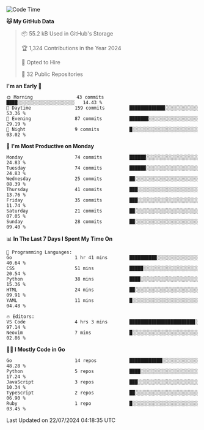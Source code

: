 <!--START_SECTION:thansetan-waka-->
![Code Time](http://img.shields.io/badge/Code%20Time-129%20hrs%2045%20mins-blue)

**🐱 My GitHub Data** 

> 📦 55.2 kB Used in GitHub's Storage 
 > 
> 🏆 1,324 Contributions in the Year 2024
 > 
> 💼 Opted to Hire
 > 
> 📜 32 Public Repositories 
 > 

**I'm an Early 🐤** 

```text
🌞 Morning                43 commits          ████░░░░░░░░░░░░░░░░░░░░░   14.43 % 
🌆 Daytime                159 commits         █████████████░░░░░░░░░░░░   53.36 % 
🌃 Evening                87 commits          ███████░░░░░░░░░░░░░░░░░░   29.19 % 
🌙 Night                  9 commits           █░░░░░░░░░░░░░░░░░░░░░░░░   03.02 % 
```

📅 **I'm Most Productive on Monday** 

```text
Monday                   74 commits          ██████░░░░░░░░░░░░░░░░░░░   24.83 % 
Tuesday                  74 commits          ██████░░░░░░░░░░░░░░░░░░░   24.83 % 
Wednesday                25 commits          ██░░░░░░░░░░░░░░░░░░░░░░░   08.39 % 
Thursday                 41 commits          ███░░░░░░░░░░░░░░░░░░░░░░   13.76 % 
Friday                   35 commits          ███░░░░░░░░░░░░░░░░░░░░░░   11.74 % 
Saturday                 21 commits          ██░░░░░░░░░░░░░░░░░░░░░░░   07.05 % 
Sunday                   28 commits          ██░░░░░░░░░░░░░░░░░░░░░░░   09.40 % 
```

📊 **In The Last 7 Days I Spent My Time On** 

```text
💬 Programming Languages: 
Go                       1 hr 41 mins        ██████████░░░░░░░░░░░░░░░   40.64 % 
CSS                      51 mins             █████░░░░░░░░░░░░░░░░░░░░   20.54 % 
Python                   38 mins             ████░░░░░░░░░░░░░░░░░░░░░   15.36 % 
HTML                     24 mins             ██░░░░░░░░░░░░░░░░░░░░░░░   09.91 % 
YAML                     11 mins             █░░░░░░░░░░░░░░░░░░░░░░░░   04.48 % 

🔥 Editors: 
VS Code                  4 hrs 3 mins        ████████████████████████░   97.14 % 
Neovim                   7 mins              █░░░░░░░░░░░░░░░░░░░░░░░░   02.86 % 
```

**🧑‍💻 I Mostly Code in Go** 

```text
Go                       14 repos            ████████████░░░░░░░░░░░░░   48.28 % 
Python                   5 repos             ████░░░░░░░░░░░░░░░░░░░░░   17.24 % 
JavaScript               3 repos             ███░░░░░░░░░░░░░░░░░░░░░░   10.34 % 
TypeScript               2 repos             ██░░░░░░░░░░░░░░░░░░░░░░░   06.90 % 
Ruby                     1 repo              █░░░░░░░░░░░░░░░░░░░░░░░░   03.45 % 
```

Last Updated on 22/07/2024 04:18:35 UTC
<!--END_SECTION:thansetan-waka-->